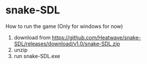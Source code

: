 # snake-SDL

How to run the game (Only for windows for now)
1. download from https://github.com/Heatwave/snake-SDL/releases/download/v1.0/snake-SDL.zip
2. unzip
3. run snake-SDL.exe

